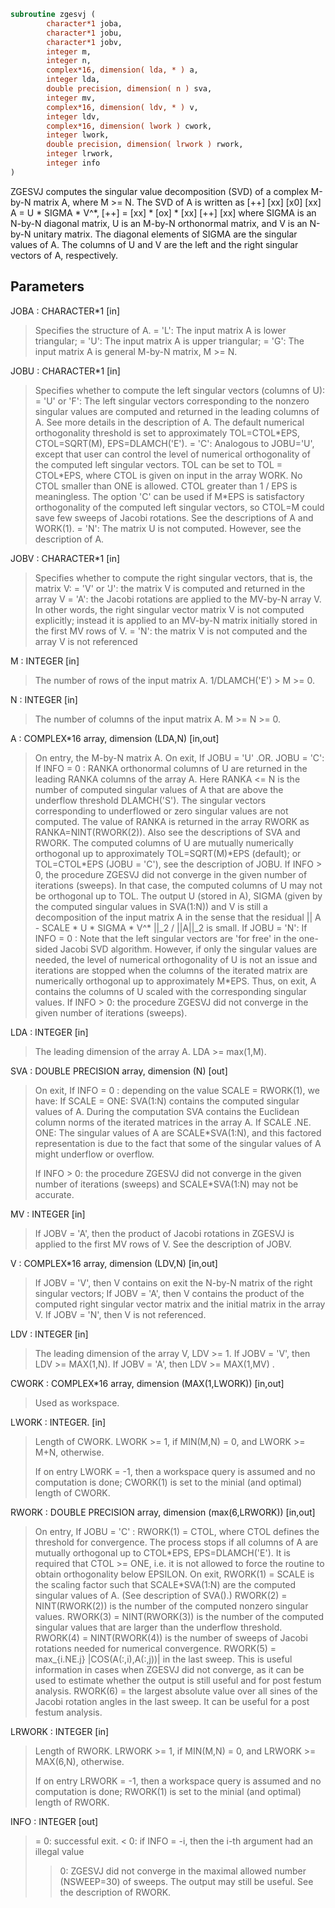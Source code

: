 ```fortran
subroutine zgesvj (
        character*1 joba,
        character*1 jobu,
        character*1 jobv,
        integer m,
        integer n,
        complex*16, dimension( lda, * ) a,
        integer lda,
        double precision, dimension( n ) sva,
        integer mv,
        complex*16, dimension( ldv, * ) v,
        integer ldv,
        complex*16, dimension( lwork ) cwork,
        integer lwork,
        double precision, dimension( lrwork ) rwork,
        integer lrwork,
        integer info
)
```

ZGESVJ computes the singular value decomposition (SVD) of a complex
M-by-N matrix A, where M >= N. The SVD of A is written as
[++]   [xx]   [x0]   [xx]
A = U \* SIGMA \* V^\*,  [++] = [xx] \* [ox] \* [xx]
[++]   [xx]
where SIGMA is an N-by-N diagonal matrix, U is an M-by-N orthonormal
matrix, and V is an N-by-N unitary matrix. The diagonal elements
of SIGMA are the singular values of A. The columns of U and V are the
left and the right singular vectors of A, respectively.

## Parameters
JOBA : CHARACTER\*1 [in]
> Specifies the structure of A.
> = 'L': The input matrix A is lower triangular;
> = 'U': The input matrix A is upper triangular;
> = 'G': The input matrix A is general M-by-N matrix, M >= N.

JOBU : CHARACTER\*1 [in]
> Specifies whether to compute the left singular vectors
> (columns of U):
> = 'U' or 'F': The left singular vectors corresponding to the nonzero
> singular values are computed and returned in the leading
> columns of A. See more details in the description of A.
> The default numerical orthogonality threshold is set to
> approximately TOL=CTOL\*EPS, CTOL=SQRT(M), EPS=DLAMCH('E').
> = 'C': Analogous to JOBU='U', except that user can control the
> level of numerical orthogonality of the computed left
> singular vectors. TOL can be set to TOL = CTOL\*EPS, where
> CTOL is given on input in the array WORK.
> No CTOL smaller than ONE is allowed. CTOL greater
> than 1 / EPS is meaningless. The option 'C'
> can be used if M\*EPS is satisfactory orthogonality
> of the computed left singular vectors, so CTOL=M could
> save few sweeps of Jacobi rotations.
> See the descriptions of A and WORK(1).
> = 'N': The matrix U is not computed. However, see the
> description of A.

JOBV : CHARACTER\*1 [in]
> Specifies whether to compute the right singular vectors, that
> is, the matrix V:
> = 'V' or 'J': the matrix V is computed and returned in the array V
> = 'A':  the Jacobi rotations are applied to the MV-by-N
> array V. In other words, the right singular vector
> matrix V is not computed explicitly; instead it is
> applied to an MV-by-N matrix initially stored in the
> first MV rows of V.
> = 'N':  the matrix V is not computed and the array V is not
> referenced

M : INTEGER [in]
> The number of rows of the input matrix A. 1/DLAMCH('E') > M >= 0.

N : INTEGER [in]
> The number of columns of the input matrix A.
> M >= N >= 0.

A : COMPLEX\*16 array, dimension (LDA,N) [in,out]
> On entry, the M-by-N matrix A.
> On exit,
> If JOBU = 'U' .OR. JOBU = 'C':
> If INFO = 0 :
> RANKA orthonormal columns of U are returned in the
> leading RANKA columns of the array A. Here RANKA <= N
> is the number of computed singular values of A that are
> above the underflow threshold DLAMCH('S'). The singular
> vectors corresponding to underflowed or zero singular
> values are not computed. The value of RANKA is returned
> in the array RWORK as RANKA=NINT(RWORK(2)). Also see the
> descriptions of SVA and RWORK. The computed columns of U
> are mutually numerically orthogonal up to approximately
> TOL=SQRT(M)\*EPS (default); or TOL=CTOL\*EPS (JOBU = 'C'),
> see the description of JOBU.
> If INFO > 0,
> the procedure ZGESVJ did not converge in the given number
> of iterations (sweeps). In that case, the computed
> columns of U may not be orthogonal up to TOL. The output
> U (stored in A), SIGMA (given by the computed singular
> values in SVA(1:N)) and V is still a decomposition of the
> input matrix A in the sense that the residual
> || A - SCALE \* U \* SIGMA \* V^\* ||_2 / ||A||_2 is small.
> If JOBU = 'N':
> If INFO = 0 :
> Note that the left singular vectors are 'for free' in the
> one-sided Jacobi SVD algorithm. However, if only the
> singular values are needed, the level of numerical
> orthogonality of U is not an issue and iterations are
> stopped when the columns of the iterated matrix are
> numerically orthogonal up to approximately M\*EPS. Thus,
> on exit, A contains the columns of U scaled with the
> corresponding singular values.
> If INFO > 0:
> the procedure ZGESVJ did not converge in the given number
> of iterations (sweeps).

LDA : INTEGER [in]
> The leading dimension of the array A.  LDA >= max(1,M).

SVA : DOUBLE PRECISION array, dimension (N) [out]
> On exit,
> If INFO = 0 :
> depending on the value SCALE = RWORK(1), we have:
> If SCALE = ONE:
> SVA(1:N) contains the computed singular values of A.
> During the computation SVA contains the Euclidean column
> norms of the iterated matrices in the array A.
> If SCALE .NE. ONE:
> The singular values of A are SCALE\*SVA(1:N), and this
> factored representation is due to the fact that some of the
> singular values of A might underflow or overflow.
> 
> If INFO > 0:
> the procedure ZGESVJ did not converge in the given number of
> iterations (sweeps) and SCALE\*SVA(1:N) may not be accurate.

MV : INTEGER [in]
> If JOBV = 'A', then the product of Jacobi rotations in ZGESVJ
> is applied to the first MV rows of V. See the description of JOBV.

V : COMPLEX\*16 array, dimension (LDV,N) [in,out]
> If JOBV = 'V', then V contains on exit the N-by-N matrix of
> the right singular vectors;
> If JOBV = 'A', then V contains the product of the computed right
> singular vector matrix and the initial matrix in
> the array V.
> If JOBV = 'N', then V is not referenced.

LDV : INTEGER [in]
> The leading dimension of the array V, LDV >= 1.
> If JOBV = 'V', then LDV >= MAX(1,N).
> If JOBV = 'A', then LDV >= MAX(1,MV) .

CWORK : COMPLEX\*16 array, dimension (MAX(1,LWORK)) [in,out]
> Used as workspace.

LWORK : INTEGER. [in]
> Length of CWORK.
> LWORK >= 1, if MIN(M,N) = 0, and LWORK >= M+N, otherwise.
> 
> If on entry LWORK = -1, then a workspace query is assumed and
> no computation is done; CWORK(1) is set to the minial (and optimal)
> length of CWORK.

RWORK : DOUBLE PRECISION array, dimension (max(6,LRWORK)) [in,out]
> On entry,
> If JOBU = 'C' :
> RWORK(1) = CTOL, where CTOL defines the threshold for convergence.
> The process stops if all columns of A are mutually
> orthogonal up to CTOL\*EPS, EPS=DLAMCH('E').
> It is required that CTOL >= ONE, i.e. it is not
> allowed to force the routine to obtain orthogonality
> below EPSILON.
> On exit,
> RWORK(1) = SCALE is the scaling factor such that SCALE\*SVA(1:N)
> are the computed singular values of A.
> (See description of SVA().)
> RWORK(2) = NINT(RWORK(2)) is the number of the computed nonzero
> singular values.
> RWORK(3) = NINT(RWORK(3)) is the number of the computed singular
> values that are larger than the underflow threshold.
> RWORK(4) = NINT(RWORK(4)) is the number of sweeps of Jacobi
> rotations needed for numerical convergence.
> RWORK(5) = max_{i.NE.j} |COS(A(:,i),A(:,j))| in the last sweep.
> This is useful information in cases when ZGESVJ did
> not converge, as it can be used to estimate whether
> the output is still useful and for post festum analysis.
> RWORK(6) = the largest absolute value over all sines of the
> Jacobi rotation angles in the last sweep. It can be
> useful for a post festum analysis.

LRWORK : INTEGER [in]
> Length of RWORK.
> LRWORK >= 1, if MIN(M,N) = 0, and LRWORK >= MAX(6,N), otherwise.
> 
> If on entry LRWORK = -1, then a workspace query is assumed and
> no computation is done; RWORK(1) is set to the minial (and optimal)
> length of RWORK.

INFO : INTEGER [out]
> = 0:  successful exit.
> < 0:  if INFO = -i, then the i-th argument had an illegal value
> > 0:  ZGESVJ did not converge in the maximal allowed number
> (NSWEEP=30) of sweeps. The output may still be useful.
> See the description of RWORK.
